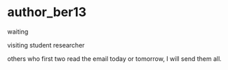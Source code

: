 # author_ber13
waiting  

visiting student researcher

others who first two read the email today or tomorrow, I will send them all.

